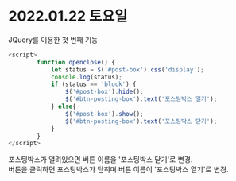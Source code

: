 # 2022.01.22 토요일

JQuery를 이용한 첫 번째 기능

```JavaScript
<script>
        function openclose() {
            let status = $('#post-box').css('display');
            console.log(status);
            if (status == 'block') {
                $('#post-box').hide();
                $('#btn-posting-box').text('포스팅박스 열기');
            } else{
                $('#post-box').show();
                $('#btn-posting-box').text('포스팅박스 닫기');
            }
        }
</script>
```
포스팅박스가 열려있으면 버튼 이름을 '포스팅박스 닫기'로 변경.   
버튼을 클릭하면 포스팅박스가 닫히며 버튼 이름이 '포스팅박스 열기'로 변경.
